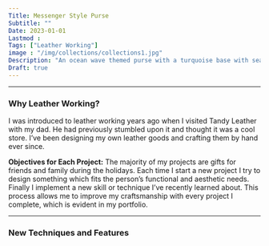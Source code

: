 ```yaml
---
Title: Messenger Style Purse
Subtitle: ""
Date: 2023-01-01
Lastmod : 
Tags: ["Leather Working"]
image : "/img/collections/collections1.jpg"
Description: "An ocean wave themed purse with a turquoise base with seafoam accents."
Draft: true
---
```


--- 
### Why Leather Working?

I was introduced to leather working years ago when I visited Tandy Leather with my dad. He had previously stumbled upon it and thought it was a cool store. I’ve been designing my own leather goods and crafting them by hand ever since. 

**Objectives for Each Project:**
The majority of my projects are gifts for friends and family during the holidays. Each time I start a new project I try to design something which fits the person’s functional and aesthetic needs. Finally I implement a new skill or technique I’ve recently learned about. This process allows me to improve my craftsmanship with every project I complete, which is evident in my portfolio. 

--- 

### New Techniques and Features
